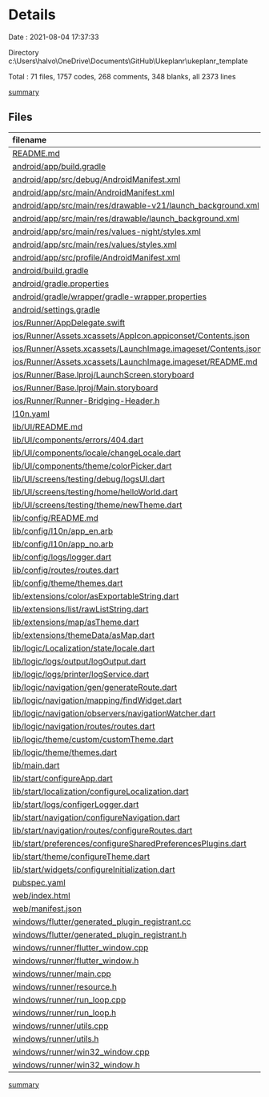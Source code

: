 # Details

Date : 2021-08-04 17:37:33

Directory c:\Users\halvo\OneDrive\Documents\GitHub\Ukeplanr\ukeplanr_template

Total : 71 files,  1757 codes, 268 comments, 348 blanks, all 2373 lines

[summary](results.md)

## Files
| filename | language | code | comment | blank | total |
| :--- | :--- | ---: | ---: | ---: | ---: |
| [README.md](/README.md) | Markdown | 10 | 0 | 7 | 17 |
| [android/app/build.gradle](/android/app/build.gradle) | Groovy | 46 | 3 | 11 | 60 |
| [android/app/src/debug/AndroidManifest.xml](/android/app/src/debug/AndroidManifest.xml) | XML | 4 | 3 | 1 | 8 |
| [android/app/src/main/AndroidManifest.xml](/android/app/src/main/AndroidManifest.xml) | XML | 30 | 11 | 1 | 42 |
| [android/app/src/main/res/drawable-v21/launch_background.xml](/android/app/src/main/res/drawable-v21/launch_background.xml) | XML | 4 | 7 | 2 | 13 |
| [android/app/src/main/res/drawable/launch_background.xml](/android/app/src/main/res/drawable/launch_background.xml) | XML | 4 | 7 | 2 | 13 |
| [android/app/src/main/res/values-night/styles.xml](/android/app/src/main/res/values-night/styles.xml) | XML | 9 | 9 | 1 | 19 |
| [android/app/src/main/res/values/styles.xml](/android/app/src/main/res/values/styles.xml) | XML | 9 | 9 | 1 | 19 |
| [android/app/src/profile/AndroidManifest.xml](/android/app/src/profile/AndroidManifest.xml) | XML | 4 | 3 | 1 | 8 |
| [android/build.gradle](/android/build.gradle) | Groovy | 27 | 0 | 5 | 32 |
| [android/gradle.properties](/android/gradle.properties) | Properties | 3 | 0 | 1 | 4 |
| [android/gradle/wrapper/gradle-wrapper.properties](/android/gradle/wrapper/gradle-wrapper.properties) | Properties | 5 | 1 | 1 | 7 |
| [android/settings.gradle](/android/settings.gradle) | Groovy | 8 | 0 | 4 | 12 |
| [ios/Runner/AppDelegate.swift](/ios/Runner/AppDelegate.swift) | Swift | 12 | 0 | 2 | 14 |
| [ios/Runner/Assets.xcassets/AppIcon.appiconset/Contents.json](/ios/Runner/Assets.xcassets/AppIcon.appiconset/Contents.json) | JSON | 122 | 0 | 1 | 123 |
| [ios/Runner/Assets.xcassets/LaunchImage.imageset/Contents.json](/ios/Runner/Assets.xcassets/LaunchImage.imageset/Contents.json) | JSON | 23 | 0 | 1 | 24 |
| [ios/Runner/Assets.xcassets/LaunchImage.imageset/README.md](/ios/Runner/Assets.xcassets/LaunchImage.imageset/README.md) | Markdown | 3 | 0 | 2 | 5 |
| [ios/Runner/Base.lproj/LaunchScreen.storyboard](/ios/Runner/Base.lproj/LaunchScreen.storyboard) | XML | 36 | 1 | 1 | 38 |
| [ios/Runner/Base.lproj/Main.storyboard](/ios/Runner/Base.lproj/Main.storyboard) | XML | 25 | 1 | 1 | 27 |
| [ios/Runner/Runner-Bridging-Header.h](/ios/Runner/Runner-Bridging-Header.h) | C++ | 1 | 0 | 1 | 2 |
| [l10n.yaml](/l10n.yaml) | YAML | 3 | 0 | 0 | 3 |
| [lib/UI/README.md](/lib/UI/README.md) | Markdown | 2 | 0 | 0 | 2 |
| [lib/UI/components/errors/404.dart](/lib/UI/components/errors/404.dart) | Dart | 21 | 0 | 4 | 25 |
| [lib/UI/components/locale/changeLocale.dart](/lib/UI/components/locale/changeLocale.dart) | Dart | 30 | 0 | 4 | 34 |
| [lib/UI/components/theme/colorPicker.dart](/lib/UI/components/theme/colorPicker.dart) | Dart | 50 | 0 | 4 | 54 |
| [lib/UI/screens/testing/debug/logsUI.dart](/lib/UI/screens/testing/debug/logsUI.dart) | Dart | 22 | 5 | 5 | 32 |
| [lib/UI/screens/testing/home/helloWorld.dart](/lib/UI/screens/testing/home/helloWorld.dart) | Dart | 30 | 0 | 4 | 34 |
| [lib/UI/screens/testing/theme/newTheme.dart](/lib/UI/screens/testing/theme/newTheme.dart) | Dart | 82 | 2 | 8 | 92 |
| [lib/config/README.md](/lib/config/README.md) | Markdown | 3 | 0 | 0 | 3 |
| [lib/config/l10n/app_en.arb](/lib/config/l10n/app_en.arb) | JSON | 10 | 0 | 2 | 12 |
| [lib/config/l10n/app_no.arb](/lib/config/l10n/app_no.arb) | JSON | 6 | 0 | 2 | 8 |
| [lib/config/logs/logger.dart](/lib/config/logs/logger.dart) | Dart | 14 | 0 | 3 | 17 |
| [lib/config/routes/routes.dart](/lib/config/routes/routes.dart) | Dart | 12 | 0 | 3 | 15 |
| [lib/config/theme/themes.dart](/lib/config/theme/themes.dart) | Dart | 9 | 0 | 2 | 11 |
| [lib/extensions/color/asExportableString.dart](/lib/extensions/color/asExportableString.dart) | Dart | 7 | 0 | 2 | 9 |
| [lib/extensions/list/rawListString.dart](/lib/extensions/list/rawListString.dart) | Dart | 9 | 0 | 1 | 10 |
| [lib/extensions/map/asTheme.dart](/lib/extensions/map/asTheme.dart) | Dart | 10 | 0 | 3 | 13 |
| [lib/extensions/themeData/asMap.dart](/lib/extensions/themeData/asMap.dart) | Dart | 10 | 0 | 3 | 13 |
| [lib/logic/Localization/state/locale.dart](/lib/logic/Localization/state/locale.dart) | Dart | 23 | 1 | 7 | 31 |
| [lib/logic/logs/output/logOutput.dart](/lib/logic/logs/output/logOutput.dart) | Dart | 25 | 2 | 8 | 35 |
| [lib/logic/logs/printer/logService.dart](/lib/logic/logs/printer/logService.dart) | Dart | 12 | 0 | 3 | 15 |
| [lib/logic/navigation/gen/generateRoute.dart](/lib/logic/navigation/gen/generateRoute.dart) | Dart | 36 | 1 | 4 | 41 |
| [lib/logic/navigation/mapping/findWidget.dart](/lib/logic/navigation/mapping/findWidget.dart) | Dart | 12 | 0 | 3 | 15 |
| [lib/logic/navigation/observers/navigationWatcher.dart](/lib/logic/navigation/observers/navigationWatcher.dart) | Dart | 12 | 1 | 6 | 19 |
| [lib/logic/navigation/routes/routes.dart](/lib/logic/navigation/routes/routes.dart) | Dart | 8 | 0 | 4 | 12 |
| [lib/logic/theme/custom/customTheme.dart](/lib/logic/theme/custom/customTheme.dart) | Dart | 10 | 3 | 3 | 16 |
| [lib/logic/theme/themes.dart](/lib/logic/theme/themes.dart) | Dart | 62 | 3 | 13 | 78 |
| [lib/main.dart](/lib/main.dart) | Dart | 44 | 24 | 7 | 75 |
| [lib/start/configureApp.dart](/lib/start/configureApp.dart) | Dart | 14 | 0 | 2 | 16 |
| [lib/start/localization/configureLocalization.dart](/lib/start/localization/configureLocalization.dart) | Dart | 42 | 0 | 5 | 47 |
| [lib/start/logs/configerLogger.dart](/lib/start/logs/configerLogger.dart) | Dart | 40 | 2 | 3 | 45 |
| [lib/start/navigation/configureNavigation.dart](/lib/start/navigation/configureNavigation.dart) | Dart | 26 | 0 | 3 | 29 |
| [lib/start/navigation/routes/configureRoutes.dart](/lib/start/navigation/routes/configureRoutes.dart) | Dart | 25 | 0 | 3 | 28 |
| [lib/start/preferences/configureSharedPreferencesPlugins.dart](/lib/start/preferences/configureSharedPreferencesPlugins.dart) | Dart | 22 | 2 | 3 | 27 |
| [lib/start/theme/configureTheme.dart](/lib/start/theme/configureTheme.dart) | Dart | 62 | 15 | 5 | 82 |
| [lib/start/widgets/configureInitialization.dart](/lib/start/widgets/configureInitialization.dart) | Dart | 14 | 0 | 3 | 17 |
| [pubspec.yaml](/pubspec.yaml) | YAML | 21 | 45 | 8 | 74 |
| [web/index.html](/web/index.html) | HTML | 26 | 15 | 5 | 46 |
| [web/manifest.json](/web/manifest.json) | JSON | 23 | 0 | 1 | 24 |
| [windows/flutter/generated_plugin_registrant.cc](/windows/flutter/generated_plugin_registrant.cc) | C++ | 3 | 3 | 4 | 10 |
| [windows/flutter/generated_plugin_registrant.h](/windows/flutter/generated_plugin_registrant.h) | C++ | 5 | 4 | 5 | 14 |
| [windows/runner/flutter_window.cpp](/windows/runner/flutter_window.cpp) | C++ | 48 | 4 | 13 | 65 |
| [windows/runner/flutter_window.h](/windows/runner/flutter_window.h) | C++ | 23 | 7 | 10 | 40 |
| [windows/runner/main.cpp](/windows/runner/main.cpp) | C++ | 28 | 4 | 11 | 43 |
| [windows/runner/resource.h](/windows/runner/resource.h) | C++ | 9 | 6 | 2 | 17 |
| [windows/runner/run_loop.cpp](/windows/runner/run_loop.cpp) | C++ | 53 | 5 | 9 | 67 |
| [windows/runner/run_loop.h](/windows/runner/run_loop.h) | C++ | 22 | 7 | 12 | 41 |
| [windows/runner/utils.cpp](/windows/runner/utils.cpp) | C++ | 53 | 2 | 10 | 65 |
| [windows/runner/utils.h](/windows/runner/utils.h) | C++ | 8 | 6 | 6 | 20 |
| [windows/runner/win32_window.cpp](/windows/runner/win32_window.cpp) | C++ | 183 | 15 | 48 | 246 |
| [windows/runner/win32_window.h](/windows/runner/win32_window.h) | C++ | 48 | 29 | 22 | 99 |

[summary](results.md)